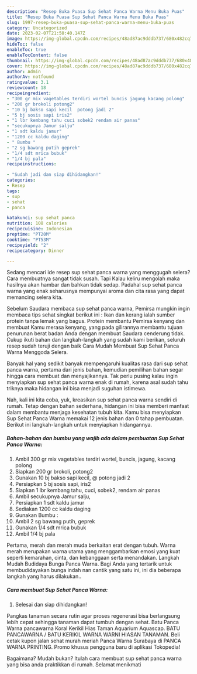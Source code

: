 ```yaml
---
description: "Resep Buka Puasa Sup Sehat Panca Warna Menu Buka Puas"
title: "Resep Buka Puasa Sup Sehat Panca Warna Menu Buka Puas"
slug: 1997-resep-buka-puasa-sup-sehat-panca-warna-menu-buka-puas
category: Uncategorized
date: 2023-02-07T21:50:40.147Z
image: https://img-global.cpcdn.com/recipes/48ad87ac9dddb737/680x482cq70/sup-sehat-panca-warna-foto-resep-utama.jpg
hideToc: false
enableToc: true
enableTocContent: false
thumbnail: https://img-global.cpcdn.com/recipes/48ad87ac9dddb737/680x482cq70/sup-sehat-panca-warna-foto-resep-utama.jpg
cover: https://img-global.cpcdn.com/recipes/48ad87ac9dddb737/680x482cq70/sup-sehat-panca-warna-foto-resep-utama.jpg
author: Admin
authorAv: notfound
ratingvalue: 3.1
reviewcount: 18
recipeingredient:
- "300 gr mix vagetables terdiri wortel buncis jagung kacang polong"
- "200 gr brokoli potong2"
- "10 bj bakso sapi kecil  potong jadi 2"
- "5 bj sosis sapi iris2"
- "1 lbr kembang tahu cuci sobek2 rendam air panas"
- "secukupnya Jamur salju"
- "1 sdt kaldu jamur"
- "1200 cc kaldu daging"
- " Bumbu "
- "2 sg bawang putih geprek"
- "1/4 sdt mrica bubuk"
- "1/4 bj pala"
recipeinstructions:

- "Sudah jadi dan siap dihidangkan!"
categories:
- Resep
tags:
- sup
- sehat
- panca

katakunci: sup sehat panca 
nutrition: 108 calories
recipecuisine: Indonesian
preptime: "PT20M"
cooktime: "PT53M"
recipeyield: "2"
recipecategory: Dinner

---
```



Sedang mencari ide resep sup sehat panca warna yang menggugah selera? Cara membuatnya sangat tidak susah. Tapi Kalau keliru mengolah maka hasilnya akan hambar dan bahkan tidak sedap. Padahal sup sehat panca warna yang enak seharusnya mempunyai aroma dan cita rasa yang dapat memancing selera kita.


Sebelum Saudara membaca sup sehat panca warna, Pemirsa mungkin ingin membaca tips sehat singkat berikut ini : Ikan dan kerang ialah sumber protein tanpa lemak yang bagus. Protein membantu Pemirsa kenyang dan membuat Kamu merasa kenyang, yang pada gilirannya membantu tujuan penurunan berat badan Anda dengan membuat Saudara cenderung tidak. Cukup ikuti bahan dan langkah-langkah yang sudah kami berikan, seluruh resep sudah teruji dengan baik Cara Mudah Membuat Sup Sehat Panca Warna Menggoda Selera.

Banyak hal yang sedikit banyak mempengaruhi kualitas rasa dari sup sehat panca warna, pertama dari jenis bahan, kemudian pemilihan bahan segar hingga cara membuat dan menyajikannya. Tak perlu pusing kalau ingin menyiapkan sup sehat panca warna enak di rumah, karena asal sudah tahu triknya maka hidangan ini bisa menjadi suguhan istimewa.


Nah, kali ini kita coba, yuk, kreasikan sup sehat panca warna sendiri di rumah. Tetap dengan bahan sederhana, hidangan ini bisa memberi manfaat dalam membantu menjaga kesehatan tubuh kita. Kamu bisa menyiapkan Sup Sehat Panca Warna memakai 12 jenis bahan dan 0 tahap pembuatan. Berikut ini langkah-langkah untuk menyiapkan hidangannya.

<!--inarticleads1-->

##### Bahan-bahan dan bumbu yang wajib ada dalam pembuatan Sup Sehat Panca Warna:

1. Ambil 300 gr mix vagetables terdiri wortel, buncis, jagung, kacang polong
1. Siapkan 200 gr brokoli, potong2
1. Gunakan 10 bj bakso sapi kecil, @ potong jadi 2
1. Persiapkan 5 bj sosis sapi, iris2
1. Siapkan 1 lbr kembang tahu, cuci, sobek2, rendam air panas
1. Ambil secukupnya Jamur salju,
1. Persiapkan 1 sdt kaldu jamur
1. Sediakan 1200 cc kaldu daging
1. Gunakan  Bumbu :
1. Ambil 2 sg bawang putih, geprek
1. Gunakan 1/4 sdt mrica bubuk
1. Ambil 1/4 bj pala


Pertama, merah dan merah muda berkaitan erat dengan tubuh. Warna merah merupakan warna utama yang menggambarkan emosi yang kuat seperti kemarahan, cinta, dan kebanggaan serta menandakan. Langkah Mudah Budidaya Bunga Panca Warna. Bagi Anda yang tertarik untuk membudidayakan bunga indah nan cantik yang satu ini, ini dia beberapa langkah yang harus dilakukan.. 

<!--inarticleads2-->

##### Cara membuat Sup Sehat Panca Warna:


1. Selesai dan siap dihidangkan!

Pangkas tanaman secara rutin agar proses regenerasi bisa berlangsung lebih cepat sehingga tanaman dapat tumbuh dengan sehat. Batu Panca Warna pancawarna Koral Kerikil Hias Taman Aquarium Aquascap. BATU PANCAWARNA / BATU KERIKIL WARNA WARNI HIASAN TANAMAN. Beli cetak kupon jalan sehat murah meriah Panca Warna Surabaya di PANCA WARNA PRINTING. Promo khusus pengguna baru di aplikasi Tokopedia! 

Bagaimana? Mudah bukan? Itulah cara membuat sup sehat panca warna yang bisa anda praktikkan di rumah. Selamat menikmati
